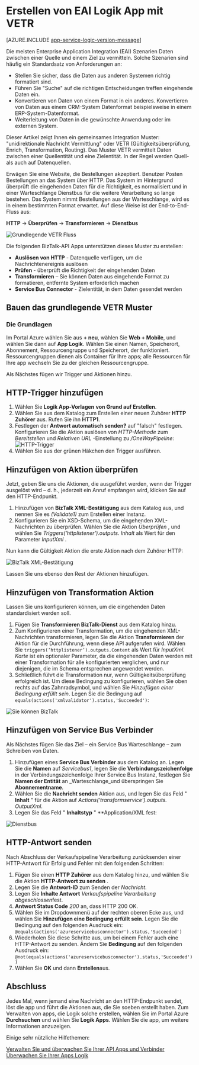 <properties
   pageTitle="Erstellen von EAI Logik App VETR Logik Apps in Azure-App-Dienst verwenden | Microsoft Azure"
   description="Überprüfen, codieren und Funktionen von BizTalk XML Services transformieren"
   services="logic-apps"
   documentationCenter=".net,nodejs,java"
   authors="rajeshramabathiran"
   manager="erikre"
   editor=""/>

<tags
   ms.service="logic-apps"
   ms.devlang="multiple"
   ms.topic="article"
   ms.tgt_pltfrm="na"
   ms.workload="na"
   ms.date="04/20/2016"
   ms.author="rajram"/>


# <a name="create-eai-logic-app-using-vetr"></a>Erstellen von EAI Logik App mit VETR

[AZURE.INCLUDE [app-service-logic-version-message](../../includes/app-service-logic-version-message.md)]

Die meisten Enterprise Application Integration (EAI) Szenarien Daten zwischen einer Quelle und einem Ziel zu vermitteln. Solche Szenarien sind häufig ein Standardsatz von Anforderungen an:

- Stellen Sie sicher, dass die Daten aus anderen Systemen richtig formatiert sind.
- Führen Sie "Suche" auf die richtigen Entscheidungen treffen eingehende Daten ein.
- Konvertieren von Daten von einem Format in ein anderes. Konvertieren von Daten aus einem CRM-System Datenformat beispielsweise in einem ERP-System-Datenformat.
- Weiterleitung von Daten in die gewünschte Anwendung oder im externen System.

Dieser Artikel zeigt Ihnen ein gemeinsames Integration Muster: "unidirektionale Nachricht Vermittlung" oder VETR (Gültigkeitsüberprüfung, Enrich, Transformation, Routing). Das Muster VETR vermittelt Daten zwischen einer Quellentität und eine Zielentität. In der Regel werden Quell-als auch auf Datenquellen.

Erwägen Sie eine Website, die Bestellungen akzeptiert. Benutzer Posten Bestellungen an das System über HTTP. Das System im Hintergrund überprüft die eingehenden Daten für die Richtigkeit, es normalisiert und in einer Warteschlange Dienstbus für die weitere Verarbeitung so lange bestehen. Das System nimmt Bestellungen aus der Warteschlange, wird es in einem bestimmten Format erwartet. Auf diese Weise ist der End-to-End-Fluss aus:

**HTTP** → **Überprüfen** → **Transformieren** → **Dienstbus**

![Grundlegende VETR Fluss][1]

Die folgenden BizTalk-API Apps unterstützen dieses Muster zu erstellen:

* **Auslösen von HTTP** - Datenquelle verfügen, um die Nachrichtenereignis auslösen
* **Prüfen** - überprüft die Richtigkeit der eingehenden Daten
* **Transformieren** – Sie können Daten aus eingehende Format zu formatieren, entfernte System erforderlich machen
* **Service Bus Connector** - Zielentität, in dem Daten gesendet werden


## <a name="constructing-the-basic-vetr-pattern"></a>Bauen das grundlegende VETR Muster
### <a name="the-basics"></a>Die Grundlagen

Im Portal Azure wählen Sie aus **+ neu**, wählen Sie **Web + Mobile**, und wählen Sie dann auf **App Logik**. Wählen Sie einen Namen, Speicherort, Abonnement, Ressourcengruppe und Speicherort, der funktioniert. Ressourcengruppen dienen als Container für Ihre apps; alle Ressourcen für Ihre app wechseln Sie zu der gleichen Ressourcengruppe.

Als Nächstes fügen wir Trigger und Aktionen hinzu.


## <a name="add-http-trigger"></a>HTTP-Trigger hinzufügen
1. Wählen Sie **Logik App-Vorlagen** **von Grund auf Erstellen**.
1. Wählen Sie aus dem Katalog zum Erstellen einer neuen Zuhörer **HTTP Zuhörer** aus. Rufen Sie ihn **HTTP1**.
2. Festlegen der **Antwort automatisch senden?** auf "falsch" festlegen. Konfigurieren Sie die Aktion auslösen von _HTTP-Methode_ zum _Bereitstellen_ und _Relativen URL_ -Einstellung zu _/OneWayPipeline_:  
    ![HTTP-Trigger][2]
3. Wählen Sie aus der grünen Häkchen den Trigger ausführen.

## <a name="add-validate-action"></a>Hinzufügen von Aktion überprüfen

Jetzt, geben Sie uns die Aktionen, die ausgeführt werden, wenn der Trigger ausgelöst wird – d. h., jederzeit ein Anruf empfangen wird, klicken Sie auf den HTTP-Endpunkt.

1. Hinzufügen von **BizTalk XML-Bestätigung** aus dem Katalog aus, und nennen Sie es _(Validate1)_ zum Erstellen einer Instanz.
2. Konfigurieren Sie ein XSD-Schema, um die eingehenden XML-Nachrichten zu überprüfen. Wählen Sie die Aktion _Überprüfen_ , und wählen Sie _Triggers('httplistener').outputs. Inhalt_ als Wert für den Parameter _InputXml_ .

Nun kann die Gültigkeit Aktion die erste Aktion nach dem Zuhörer HTTP: 

![BizTalk XML-Bestätigung][3]

Lassen Sie uns ebenso den Rest der Aktionen hinzufügen. 

## <a name="add-transform-action"></a>Hinzufügen von Transformation Aktion
Lassen Sie uns konfigurieren können, um die eingehenden Daten standardisiert werden soll.

1. Fügen Sie **Transformieren BizTalk-Dienst** aus dem Katalog hinzu.
2. Zum Konfigurieren einer Transformation, um die eingehenden XML-Nachrichten transformieren, legen Sie die Aktion **Transformieren** der Aktion für die Durchführung, wenn diese API aufgerufen wird. Wählen Sie ```triggers(‘httplistener’).outputs.Content``` als Wert für _InputXml_. *Karte* ist ein optionaler Parameter, da die eingehenden Daten werden mit einer Transformation für alle konfigurierten verglichen, und nur diejenigen, die im Schema entsprechen angewendet werden.
3. Schließlich führt die Transformation nur, wenn Gültigkeitsüberprüfung erfolgreich ist. Um diese Bedingung zu konfigurieren, wählen Sie oben rechts auf das Zahnradsymbol, und wählen Sie _Hinzufügen einer Bedingung erfüllt sein_. Legen Sie die Bedingung auf ```equals(actions('xmlvalidator').status,'Succeeded')```:  

![Sie können BizTalk][4]


## <a name="add-service-bus-connector"></a>Hinzufügen von Service Bus Verbinder
Als Nächstes fügen Sie das Ziel – ein Service Bus Warteschlange – zum Schreiben von Daten.

1. Hinzufügen eines **Service Bus Verbinder** aus dem Katalog an. Legen Sie die **Namen** auf _Servicebus1_, legen Sie die **Verbindungszeichenfolge** in der Verbindungszeichenfolge Ihrer Service Bus Instanz, festlegen Sie **Namen der Entität** an _Warteschlange_und überspringen Sie **Abonnementname**.
2. Wählen Sie die **Nachricht senden** Aktion aus, und legen Sie das Feld " **Inhalt** " für die Aktion auf _Actions('transformservice').outputs. OutputXml_.
3. Legen Sie das Feld " **Inhaltstyp** " **Application/XML fest:  

![Dienstbus][5]


## <a name="send-http-response"></a>HTTP-Antwort senden
Nach Abschluss der Verkaufspipeline Verarbeitung zurücksenden einer HTTP-Antwort für Erfolg und Fehler mit den folgenden Schritten:

1. Fügen Sie einen **HTTP Zuhörer** aus dem Katalog hinzu, und wählen Sie die Aktion **HTTP-Antwort zu senden** .
2. Legen Sie die **Antwort-ID** zum Senden der *Nachricht*.
2. Legen Sie **Inhalte Antwort** *Verkaufspipeline Verarbeitung abgeschlossen*fest.
3. **Antwort Status Code** *200* an, dass HTTP 200 OK.
4. Wählen Sie im Dropdownmenü auf der rechten oberen Ecke aus, und wählen Sie **Hinzufügen eine Bedingung erfüllt sein**.  Legen Sie die Bedingung auf den folgenden Ausdruck ein:  
    ```@equals(actions('azureservicebusconnector').status,'Succeeded')```  <br/>
5. Wiederholen Sie diese Schritte aus, um bei einem Fehler auch eine HTTP-Antwort zu senden. Ändern Sie **Bedingung** auf den folgenden Ausdruck ein:  
```@not(equals(actions('azureservicebusconnector').status,'Succeeded'))``` <br/>
6. Wählen Sie **OK** und dann **Erstellen**aus.



## <a name="completion"></a>Abschluss
Jedes Mal, wenn jemand eine Nachricht an den HTTP-Endpunkt sendet, löst die app und führt die Aktionen aus, die Sie soeben erstellt haben. Zum Verwalten von apps, die Logik solche erstellen, wählen Sie im Portal Azure **Durchsuchen** und wählen Sie **Logik Apps**. Wählen Sie die app, um weitere Informationen anzuzeigen.

Einige sehr nützliche Hilfethemen:

[Verwalten Sie und überwachen Sie Ihrer API Apps und Verbinder](app-service-logic-monitor-your-connectors.md)  <br/>
[Überwachen Sie Ihrer Apps Logik](app-service-logic-monitor-your-logic-apps.md)

<!--image references -->
[1]: ./media/app-service-logic-create-EAI-logic-app-using-VETR/BasicVETR.PNG
[2]: ./media/app-service-logic-create-EAI-logic-app-using-VETR/HTTPListener.PNG
[3]: ./media/app-service-logic-create-EAI-logic-app-using-VETR/BizTalkXMLValidator.PNG
[4]: ./media/app-service-logic-create-EAI-logic-app-using-VETR/BizTalkTransforms.PNG
[5]: ./media/app-service-logic-create-EAI-logic-app-using-VETR/AzureServiceBus.PNG
